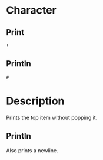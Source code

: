 # Character
## Print
`!`

## Println
`#`

# Description
Prints the top item without popping it.

## Println
Also prints a newline.
